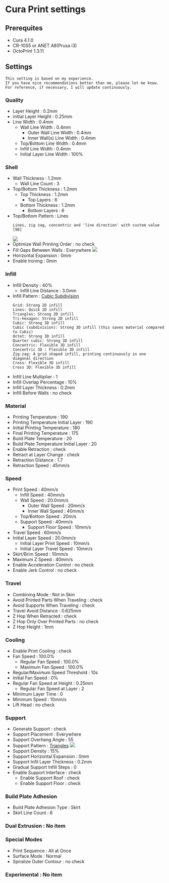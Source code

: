 # Cura Print settings
   ## Prerequites
   - Cura 4.1.0
   - CR-10S5 or ANET A8(Prusa i3)
   - OctoPrint 1.3.11
   ## Settings
   ```
   This setting is based on my experience.
   If you have nice recommendations better than me, please let me know.
   For reference, if necessary, I will update continuously.
   ```
   ### Quality
   - Layer Height : 0.2mm
   - initial Layer Height : 0.25mm
   - Line Width : 0.4mm
       - Wall Line Width : 0.4mm
           - Outer Wall Line Width : 0.4mm
           - Inner Wall(s) Line Width : 0.4mm
       - Top/Bottom Line Width : 0.4mm
       - Infill Line Width : 0.4mm
       - Initial Layer Line Width : 100%
   ### Shell
   - Wall Thickness : 1.2mm
       - Wall Line Count : 3
   - Top/Bottom Thickness : 1.2mm
       - Top Thickness : 1.2mm
           - Top Layers : 6
       - Bottom Thickness : 1.2mm
           - Bottom Layers : 6
   - Top/Bottom Pattern : Lines
       ```
       Lines, zig zag, concentric and 'line direction' with custom value [90]
       ```
       <img src="https://ultimaker.com/photo/image/1300x0/5a71dfed3bb56/TopBottomPattern.png">
   - Optimize Wall Printing Order : no check
   - Fill Gaps Between Walls : Everywhere
       <img src="https://ultimaker.com/photo/image/1300x0/592c1cd715c45/Fill-gaps-between-walls.png">
   - Horizontal Expansion : 0mm
   - Enable Ironing : 0mm
   ### Infill
   - Infill Density : 40%
       - Infill Line Distance : 3.0mm
   - Infill Pattern : <a href="https://ultimaker.com/en/resources/52670-infill">Cubic Subdivision</a>
     ```
     Grid: Strong 2D infill
     Lines: Quick 2D infill
     Triangles: Strong 2D infill
     Tri-hexagon: Strong 2D infill
     Cubic: Strong 3D infill
     Cubic (subdivision): Strong 3D infill (this saves material compared to Cubic)
     Octet: Strong 3D infill
     Quarter cubic: Strong 3D infill
     Concentric: Flexible 3D infill
     Concentric 3D : Flexible 3D infill
     Zig-zag: A grid shaped infill, printing continuously in one diagonal direction
     Cross: Flexible 3D infill
     Cross 3D: Flexible 3D infill
     ```
     <img src="https://ultimaker.com/photo/image/1300x0/5b33789c313a7/InfillPatterns.png" title="">
   - Infill Line Multiplier : 1
   - Infill Overlap Percentage : 10%
   - Infill Layer Thickness : 0.2mm
   - Infill Before Walls : no check
   ### Material
   - Printing Temperature : 190
   - Printing Temperature Initial Layer : 190
   - Initial Printing Temperature : 180
   - Final Printing Temperature : 175
   - Build Plate Temperature : 20
   - Build Plate Temperature Initial Layer : 20
   - Enable Retraction : check
   - Retract at Layer Change : check
   - Retraction Distance : 1.7
   - Retraction Speed : 45mm/s
   ### Speed
   - Print Speed : 40mm/s
       - Infill Speed : 40mm/s
       - Wall Speed : 20.0mm/s
           - Outer Wall Speed : 20mm/s
           - Inner Wall Speed : 40mm/s
       - Top/Bottom Speed : 20m/s
       - Support Speed : 40mm/s
           - Support Floor Speed : 10mm/s
   - Travel Speed : 60mm/s
   - Initial Layer Speed : 20.0mm/s
       - Initial Layer Print Speed : 10mm/s
       - Initial Layer Travel Speed : 10mm/s
   - Skirt/Brim Speed : 10mm/s
   - Maximum Z Speed : 40mm/s
   - Enable Acceleration Control : no check
   - Enable Jerk Control : no check
   ### Travel
   - Combining Mode : Not in Skin
   - Avoid Printed Parts When Traveling : check
   - Avoid Supports When Traveling : check
   - Travel Avoid Distance : 0.625mm
   - Z Hop When Retracted : check
   - Z Hop Only Over Printed Parts : no check
   - Z Hop Height : 1mm
   ### Cooling
   - Enable Print Cooling : check
   - Fan Speed : 100.0%
      - Regular Fan Speed : 100.0%
      - Maximum Fan Speed : 100.0%
   - Regular/Maximum Speed Threshold : 10s
   - Initial Fan Speed : 0%
   - Regular Fan Speed at Height : 0.25mm
       - Regular Fan Speed at Layer : 2
   - Minimum Layer Time : 0
   - Minimum Speed : 10mm/s
   - Lift Head : no check
   ### Support
   - Generate Support : check
   - Support Placement : Everywhere
   - Support Overhang Angle : 55
   - Support Pattern : <a href="https://ultimaker.com/en/resources/20422-cura-support-settings">Triangles</a>
     <img src="https://ultimaker.com/photo/image/1300x0/5744447ebb127/Support-patterns.png">
   - Support Density : 15%
   - Support Horizontal Expansion : 0mm
   - Support Infil Layer Thickness : 0.2mm
   - Gradual Support Infill Steps : 0
   - Enable Support Interface : check
       - Enable Support Roof : check
       - Enable Support Floor : check
   ### Build Plate Adhesion
   - Build Plate Adhesion Type : Skirt
   - Skirt Line Count : 6
   ### Dual Extrusion : No item
   ### Special Modes
   - Print Sequence : All at Once
   - Surface Mode : Normal
   - Spiralize Outer Contour : no check
   ### Experimental : No item
   
